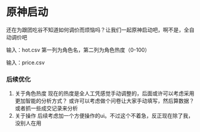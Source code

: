 # 原神启动

还在为跟团吃谷不知道如何调价而烦恼吗？让我们一起原神启动吧，啊不是，全自动调价吧

输入：hot.csv
第一列为角色名，第二列为角色热度（0-100）

输入：price.csv


### 后续优化

1. 关于角色热度
现在的热度是全人工凭感觉手动调整的，后面或许可以考虑采用更加智能的分析方式？
或许可以考虑做个问卷让大家手动填写，然后算数据？
或者抓一些成交记录来分析
2. 关于操作
后续考虑加一个方便操作的ui。不过这个不着急，反正现在除了我，没别人在用
